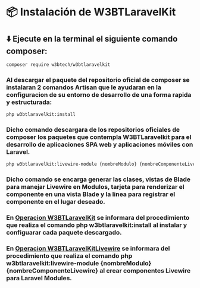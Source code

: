 # 📦 Instalación de W3BTLaravelKit  

## ⬇️ Ejecute en la terminal el siguiente comando **composer**:
```bash
composer require w3btech/w3btlaravelkit
```
### Al descargar el paquete del repositorio oficial de **composer** se instalaran 2 comandos **Artisan** que le ayudaran en la configuracion de su entorno de desarrollo de una forma rapida y estructurada:

```bash
php w3btlaravelkit:install
```
### Dicho comando descargara de los repositorios oficiales de **composer** los paquetes que contempla **W3BTLaravelkit** para el desarrollo de aplicaciones **SPA** web y aplicaciones móviles con Laravel.

```bash
php w3btlaravelkit:livewire-module {nombreModulo} {nombreComponenteLivewire}
```
### Dicho comando se encarga generar las clases, vistas de Blade para manejar Livewire en Modulos, tarjeta para renderizar el componente en una vista Blade y la linea para registrar el componente en el lugar deseado.

### En [Operacion W3BTLaravelKit](https://github.com/Sagat1200/W3BTLaravelKit/blob/main/Documentacion/5-OperacionW3BTLaravelKit.md) se informara del procedimiento que realiza el comando **php w3btlaravelkit:install** al instalar y configuarar cada paquete descargado.

### En [Operacion W3BTLaravelKitLivewire](https://github.com/Sagat1200/W3BTLaravelKit/blob/main/Documentacion/6-OperacionW3BTLaravelKitLivewire.md) se informara del procedimiento que realiza el comando **php w3btlaravelkit:livewire-module {nombreModulo} {nombreComponenteLivewire}** al crear componentes Livewire para Laravel Modules.
